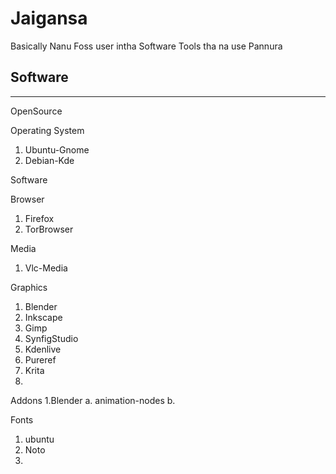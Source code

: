 # Jaigansa

Basically Nanu Foss user intha Software Tools tha na use Pannura

## Software

* * *

OpenSource

Operating System
1. Ubuntu-Gnome
2. Debian-Kde

Software

Browser
1. Firefox
2. TorBrowser

Media
1. Vlc-Media

Graphics
1. Blender
2. Inkscape
3. Gimp
4. SynfigStudio
5. Kdenlive
6. Pureref
7. Krita
8.

Addons
1.Blender
    a. animation-nodes
    b. 

Fonts
1. ubuntu
2. Noto
3.


